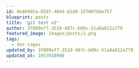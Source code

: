```yaml
---
id: 0e8b985a-058f-4044-b1d8-32f007b9ef57
blueprint: posts
title: 'git test v2'
author: 3f009ef7-3519-487c-b09c-51a8a812a770
featured_image: images/posts/2.png
tags:
  - dar-tagas
updated_by: 3f009ef7-3519-487c-b09c-51a8a812a770
updated_at: 1657010998
---
```

